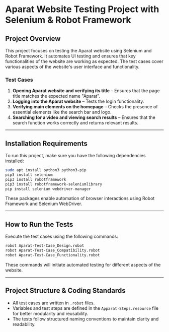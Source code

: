 # Aparat Website Testing Project with Selenium & Robot Framework

## Project Overview
This project focuses on testing the Aparat website using Selenium and Robot Framework. It automates UI testing and ensures that key functionalities of the website are working as expected. The test cases cover various aspects of the website's user interface and functionality.

### Test Cases
1. **Opening Aparat website and verifying its title** – Ensures that the page title matches the expected name "Aparat".
2. **Logging into the Aparat website** – Tests the login functionality.
3. **Verifying main elements on the homepage** – Checks the presence of essential elements like the search bar and logo.
4. **Searching for a video and viewing search results** – Ensures that the search function works correctly and returns relevant results.

---

## Installation Requirements
To run this project, make sure you have the following dependencies installed:

```sh
sudo apt install python3 python3-pip
pip3 install selenium
pip3 install robotframework
pip3 install robotframework-seleniumlibrary
pip install selenium webdriver-manager
```

These packages enable automation of browser interactions using Robot Framework and Selenium WebDriver.

---

## How to Run the Tests
Execute the test cases using the following commands:

```sh
robot Aparat-Test-Case_Design.robot
robot Aparat-Test-Case_Compatibility.robot
robot Aparat-Test-Case_Functionality.robot
```

These commands will initiate automated testing for different aspects of the website.

---

## Project Structure & Coding Standards
- All test cases are written in `.robot` files.
- Variables and test steps are defined in the `Apparat-Steps.resource` file for better modularity and reusability.
- The tests follow structured naming conventions to maintain clarity and readability.


